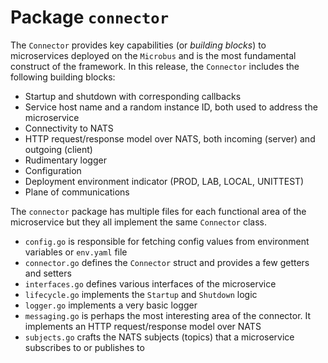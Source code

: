 # Package `connector`

The `Connector` provides key capabilities (or _building blocks_) to microservices deployed on the `Microbus` and is the most fundamental construct of the framework. In this release, the `Connector` includes the following building blocks:

* Startup and shutdown with corresponding callbacks
* Service host name and a random instance ID, both used to address the microservice
* Connectivity to NATS
* HTTP request/response model over NATS, both incoming (server) and outgoing (client)
* Rudimentary logger
* Configuration
* Deployment environment indicator (PROD, LAB, LOCAL, UNITTEST)
* Plane of communications

The `connector` package has multiple files for each functional area of the microservice but they all implement the same `Connector` class.

* `config.go` is responsible for fetching config values from environment variables or `env.yaml` file
* `connector.go` defines the `Connector` struct and provides a few getters and setters
* `interfaces.go` defines various interfaces of the microservice
* `lifecycle.go` implements the `Startup` and `Shutdown` logic
* `logger.go` implements a very basic logger
* `messaging.go` is perhaps the most interesting area of the connector. It implements an HTTP request/response model over NATS
* `subjects.go` crafts the NATS subjects (topics) that a microservice subscribes to or publishes to
